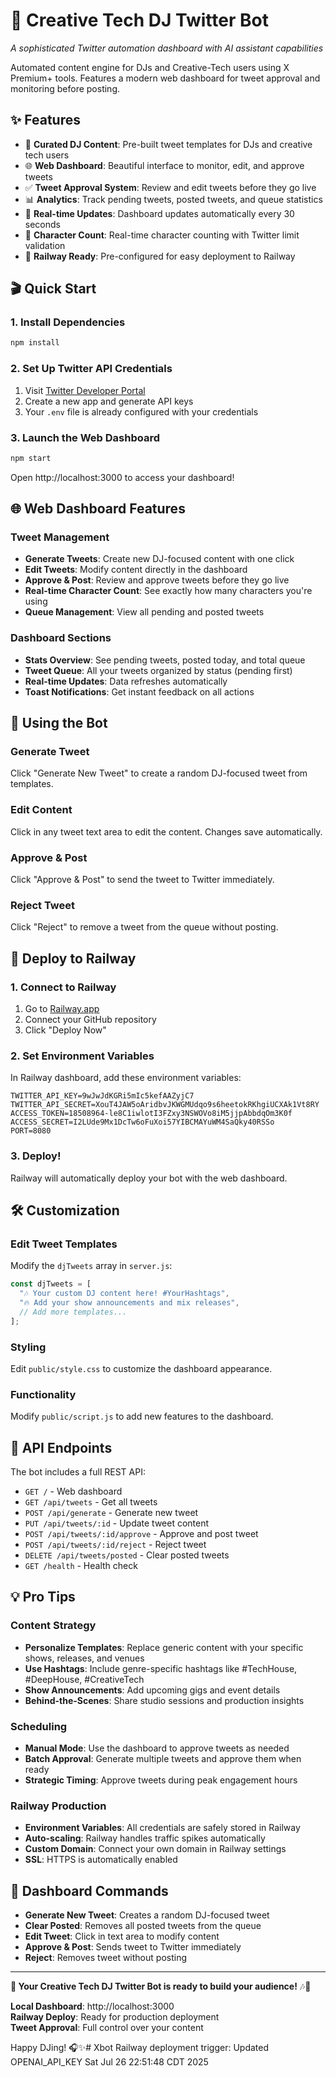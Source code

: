 # 🎵 Creative Tech DJ Twitter Bot

*A sophisticated Twitter automation dashboard with AI assistant capabilities*

<!-- Railway deployment trigger: OpenAI integration update -->

Automated content engine for DJs and Creative-Tech users using X Premium+ tools. Features a modern web dashboard for tweet approval and monitoring before posting.

## ✨ Features

- 🎵 **Curated DJ Content**: Pre-built tweet templates for DJs and creative tech users
- 🌐 **Web Dashboard**: Beautiful interface to monitor, edit, and approve tweets
- ✅ **Tweet Approval System**: Review and edit tweets before they go live
- 📊 **Analytics**: Track pending tweets, posted tweets, and queue statistics
- 🔄 **Real-time Updates**: Dashboard updates automatically every 30 seconds
- 🎯 **Character Count**: Real-time character counting with Twitter limit validation
- 🚀 **Railway Ready**: Pre-configured for easy deployment to Railway

## 🎬 Quick Start

### 1. Install Dependencies
```bash
npm install
```

### 2. Set Up Twitter API Credentials
1. Visit [Twitter Developer Portal](https://developer.x.com)
2. Create a new app and generate API keys
3. Your `.env` file is already configured with your credentials

### 3. Launch the Web Dashboard
```bash
npm start
```

Open http://localhost:3000 to access your dashboard!

## 🌐 Web Dashboard Features

### Tweet Management
- **Generate Tweets**: Create new DJ-focused content with one click
- **Edit Tweets**: Modify content directly in the dashboard
- **Approve & Post**: Review and approve tweets before they go live
- **Real-time Character Count**: See exactly how many characters you're using
- **Queue Management**: View all pending and posted tweets

### Dashboard Sections
- **Stats Overview**: See pending tweets, posted today, and total queue
- **Tweet Queue**: All your tweets organized by status (pending first)
- **Real-time Updates**: Data refreshes automatically
- **Toast Notifications**: Get instant feedback on all actions

## 🎵 Using the Bot

### Generate Tweet
Click "Generate New Tweet" to create a random DJ-focused tweet from templates.

### Edit Content
Click in any tweet text area to edit the content. Changes save automatically.

### Approve & Post
Click "Approve & Post" to send the tweet to Twitter immediately.

### Reject Tweet
Click "Reject" to remove a tweet from the queue without posting.

## 🚀 Deploy to Railway

### 1. Connect to Railway
1. Go to [Railway.app](https://railway.app)
2. Connect your GitHub repository
3. Click "Deploy Now"

### 2. Set Environment Variables
In Railway dashboard, add these environment variables:
```env
TWITTER_API_KEY=9wJwJdKGRi5mIc5kefAAZyjC7
TWITTER_API_SECRET=XouT4JAW5oAridbvJKWGMUdqo9s6heetokRKhgiUCXAk1Vt8RY
ACCESS_TOKEN=18508964-le8C1iwlotI3FZxy3NSWOVo8iM5jjpAbbdqOm3K0f
ACCESS_SECRET=I2LUde9Mx1DcTw6oFuXoi57YIBCMAYuWM4SaQky40RSSo
PORT=8080
```

### 3. Deploy!
Railway will automatically deploy your bot with the web dashboard.

## 🛠 Customization

### Edit Tweet Templates
Modify the `djTweets` array in `server.js`:
```javascript
const djTweets = [
  "🎶 Your custom DJ content here! #YourHashtags",
  "🔥 Add your show announcements and mix releases",
  // Add more templates...
];
```

### Styling
Edit `public/style.css` to customize the dashboard appearance.

### Functionality
Modify `public/script.js` to add new features to the dashboard.

## 📱 API Endpoints

The bot includes a full REST API:

- `GET /` - Web dashboard
- `GET /api/tweets` - Get all tweets
- `POST /api/generate` - Generate new tweet
- `PUT /api/tweets/:id` - Update tweet content
- `POST /api/tweets/:id/approve` - Approve and post tweet
- `POST /api/tweets/:id/reject` - Reject tweet
- `DELETE /api/tweets/posted` - Clear posted tweets
- `GET /health` - Health check

## 💡 Pro Tips

### Content Strategy
- **Personalize Templates**: Replace generic content with your specific shows, releases, and venues
- **Use Hashtags**: Include genre-specific hashtags like #TechHouse, #DeepHouse, #CreativeTech
- **Show Announcements**: Add upcoming gigs and event details
- **Behind-the-Scenes**: Share studio sessions and production insights

### Scheduling
- **Manual Mode**: Use the dashboard to approve tweets as needed
- **Batch Approval**: Generate multiple tweets and approve them when ready
- **Strategic Timing**: Approve tweets during peak engagement hours

### Railway Production
- **Environment Variables**: All credentials are safely stored in Railway
- **Auto-scaling**: Railway handles traffic spikes automatically
- **Custom Domain**: Connect your own domain in Railway settings
- **SSL**: HTTPS is automatically enabled

## 🎯 Dashboard Commands

- **Generate New Tweet**: Creates a random DJ-focused tweet
- **Clear Posted**: Removes all posted tweets from the queue
- **Edit Tweet**: Click in text area to modify content
- **Approve & Post**: Sends tweet to Twitter immediately
- **Reject**: Removes tweet without posting

---

**🎵 Your Creative Tech DJ Twitter Bot is ready to build your audience!** 🎶🤖

**Local Dashboard**: http://localhost:3000  
**Railway Deploy**: Ready for production deployment  
**Tweet Approval**: Full control over your content  

Happy DJing! 🎧✨# Xbot
Railway deployment trigger: Updated OPENAI_API_KEY Sat Jul 26 22:51:48 CDT 2025
